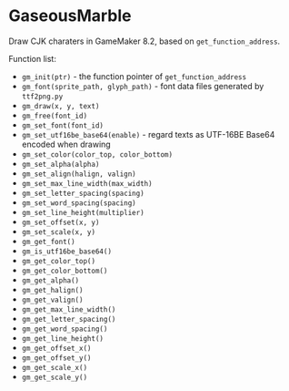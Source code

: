 # GaseousMarble

Draw CJK charaters in GameMaker 8.2, based on `get_function_address`.

Function list:
- `gm_init(ptr)` - the function pointer of `get_function_address`
- `gm_font(sprite_path, glyph_path)` - font data files generated by `ttf2png.py`
- `gm_draw(x, y, text)`
- `gm_free(font_id)`
- `gm_set_font(font_id)`
- `gm_set_utf16be_base64(enable)` - regard texts as UTF-16BE Base64 encoded when drawing
- `gm_set_color(color_top, color_bottom)`
- `gm_set_alpha(alpha)`
- `gm_set_align(halign, valign)`
- `gm_set_max_line_width(max_width)`
- `gm_set_letter_spacing(spacing)`
- `gm_set_word_spacing(spacing)`
- `gm_set_line_height(multiplier)`
- `gm_set_offset(x, y)`
- `gm_set_scale(x, y)`
- `gm_get_font()`
- `gm_is_utf16be_base64()`
- `gm_get_color_top()`
- `gm_get_color_bottom()`
- `gm_get_alpha()`
- `gm_get_halign()`
- `gm_get_valign()`
- `gm_get_max_line_width()`
- `gm_get_letter_spacing()`
- `gm_get_word_spacing()`
- `gm_get_line_height()`
- `gm_get_offset_x()`
- `gm_get_offset_y()`
- `gm_get_scale_x()`
- `gm_get_scale_y()`